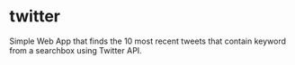 # twitter

Simple Web App that finds the 10 most recent tweets that contain keyword from a searchbox using Twitter API. 

